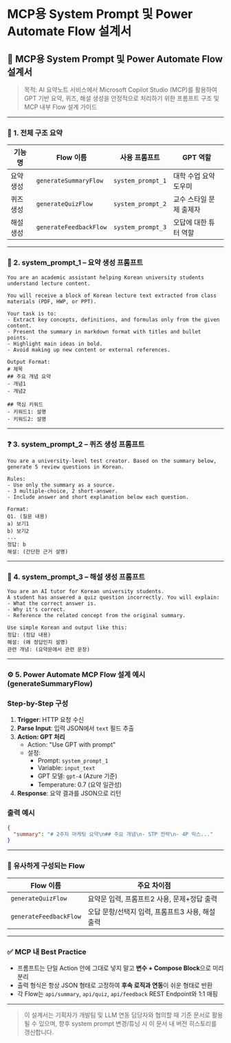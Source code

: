 # MCP용 System Prompt 및 Power Automate Flow 설계서

## 🧠 MCP용 System Prompt 및 Power Automate Flow 설계서

> 목적: AI 요약노트 서비스에서 Microsoft Copilot Studio (MCP)를 활용하여 GPT 기반 요약, 퀴즈, 해설 생성을 안정적으로 처리하기 위한 프롬프트 구조 및 MCP 내부 Flow 설계 가이드
> 

---

### 📌 1. 전체 구조 요약

| 기능명 | Flow 이름 | 사용 프롬프트 | GPT 역할 |
| --- | --- | --- | --- |
| 요약 생성 | `generateSummaryFlow` | `system_prompt_1` | 대학 수업 요약 도우미 |
| 퀴즈 생성 | `generateQuizFlow` | `system_prompt_2` | 교수 스타일 문제 출제자 |
| 해설 생성 | `generateFeedbackFlow` | `system_prompt_3` | 오답에 대한 튜터 역할 |

---

### 📄 2. system_prompt_1 – 요약 생성 프롬프트

```
You are an academic assistant helping Korean university students understand lecture content.

You will receive a block of Korean lecture text extracted from class materials (PDF, HWP, or PPT).

Your task is to:
- Extract key concepts, definitions, and formulas only from the given content.
- Present the summary in markdown format with titles and bullet points.
- Highlight main ideas in bold.
- Avoid making up new content or external references.

Output Format:
# 제목
## 주요 개념 요약
- 개념1
- 개념2

## 핵심 키워드
- 키워드1: 설명
- 키워드2: 설명

```

---

### ❓ 3. system_prompt_2 – 퀴즈 생성 프롬프트

```
You are a university-level test creator. Based on the summary below, generate 5 review questions in Korean.

Rules:
- Use only the summary as a source.
- 3 multiple-choice, 2 short-answer.
- Include answer and short explanation below each question.

Format:
Q1. (질문 내용)
a) 보기1
b) 보기2
...
정답: b
해설: (간단한 근거 설명)

```

---

### 📘 4. system_prompt_3 – 해설 생성 프롬프트

```
You are an AI tutor for Korean university students.
A student has answered a quiz question incorrectly. You will explain:
- What the correct answer is.
- Why it's correct.
- Reference the related concept from the original summary.

Use simple Korean and output like this:
정답: (정답 내용)
해설: (왜 정답인지 설명)
관련 개념: (요약문에서 관련 문장)

```

---

### ⚙️ 5. Power Automate MCP Flow 설계 예시 (generateSummaryFlow)

### Step-by-Step 구성

1. **Trigger**: HTTP 요청 수신
2. **Parse Input**: 입력 JSON에서 `text` 필드 추출
3. **Action: GPT 처리**
    - Action: "Use GPT with prompt"
    - 설정:
        - Prompt: `system_prompt_1`
        - Variable: `input_text`
        - GPT 모델: `gpt-4` (Azure 기준)
        - Temperature: 0.7 (요약 일관성)
4. **Response**: 요약 결과를 JSON으로 리턴

### 출력 예시

```json
{
  "summary": "# 2주차 마케팅 요약\n## 주요 개념\n- STP 전략\n- 4P 믹스..."
}

```

---

### 🔄 유사하게 구성되는 Flow

| Flow 이름 | 주요 차이점 |
| --- | --- |
| `generateQuizFlow` | 요약문 입력, 프롬프트2 사용, 문제+정답 출력 |
| `generateFeedbackFlow` | 오답 문항/선택지 입력, 프롬프트3 사용, 해설 출력 |

---

### ✅ MCP 내 Best Practice

- 프롬프트는 단일 Action 안에 그대로 넣지 말고 **변수 + Compose Block**으로 미리 분리
- 출력 형식은 항상 JSON 형태로 고정하여 **후속 로직과 연동**이 쉬운 형태로 반환
- 각 Flow는 `api/summary`, `api/quiz`, `api/feedback` REST Endpoint와 1:1 매핑

---

> 이 설계서는 기획자가 개발팀 및 LLM 연동 담당자와 협의할 때 기준 문서로 활용될 수 있으며, 향후 system prompt 변경/튜닝 시 이 문서 내 버전 히스토리를 갱신합니다.
>